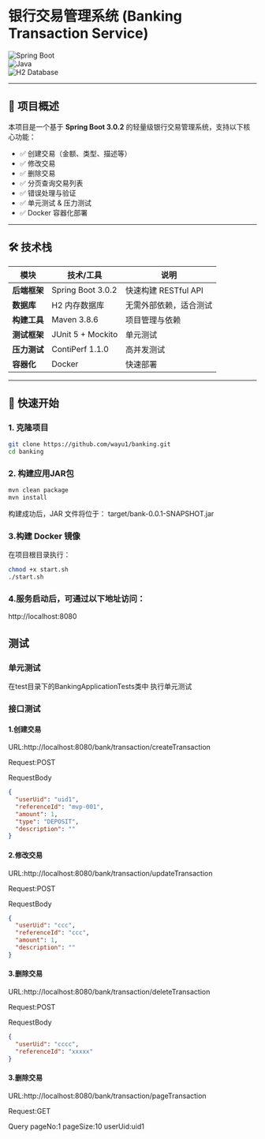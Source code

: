 # 银行交易管理系统 (Banking Transaction Service)

![Spring Boot](https://img.shields.io/badge/Spring_Boot-3.0.2-green?logo=springboot)  
![Java](https://img.shields.io/badge/Java-17-blue?logo=java)  
![H2 Database](https://img.shields.io/badge/H2_Database-2.2.220-green?logo=h2)

---

## 📌 项目概述

本项目是一个基于 **Spring Boot 3.0.2** 的轻量级银行交易管理系统，支持以下核心功能：

- ✅ 创建交易（金额、类型、描述等）
- ✅ 修改交易
- ✅ 删除交易
- ✅ 分页查询交易列表
- ✅ 错误处理与验证
- ✅ 单元测试 & 压力测试
- ✅ Docker 容器化部署

---

## 🛠️ 技术栈

| 模块 | 技术/工具             | 说明 |
|------|-------------------|------|
| **后端框架** | Spring Boot 3.0.2 | 快速构建 RESTful API |
| **数据库** | H2 内存数据库          | 无需外部依赖，适合测试 |
| **构建工具** | Maven 3.8.6       | 项目管理与依赖 |
| **测试框架** | JUnit 5 + Mockito | 单元测试 |
| **压力测试** | ContiPerf 1.1.0   | 高并发测试 |
| **容器化** | Docker            | 快速部署 |

---

## 🚀 快速开始

### 1. 克隆项目

```bash
git clone https://github.com/wayu1/banking.git
cd banking
```
### 2. 构建应用JAR包
```bash
mvn clean package
mvn install
```
构建成功后，JAR 文件将位于：
target/bank-0.0.1-SNAPSHOT.jar
### 3.构建 Docker 镜像
在项目根目录执行：
```bash
chmod +x start.sh
./start.sh
```
### 4.服务启动后，可通过以下地址访问：
http://localhost:8080

## 测试
### 单元测试
在test目录下的BankingApplicationTests类中
执行单元测试

### 接口测试
#### 1.创建交易
URL:http://localhost:8080/bank/transaction/createTransaction

Request:POST

RequestBody
```json
{
  "userUid": "uid1",
  "referenceId": "mvp-001",
  "amount": 1,
  "type": "DEPOSIT",
  "description": ""
}
```

#### 2.修改交易
URL:http://localhost:8080/bank/transaction/updateTransaction

Request:POST

RequestBody
```json
{
  "userUid": "ccc",
  "referenceId": "ccc",
  "amount": 1,
  "description": ""
}
```

#### 3.删除交易
URL:http://localhost:8080/bank/transaction/deleteTransaction

Request:POST

RequestBody
```json
{
  "userUid": "cccc",
  "referenceId": "xxxxx"
}
```

#### 3.删除交易
URL:http://localhost:8080/bank/transaction/pageTransaction

Request:GET

Query
pageNo:1
pageSize:10
userUid:uid1

